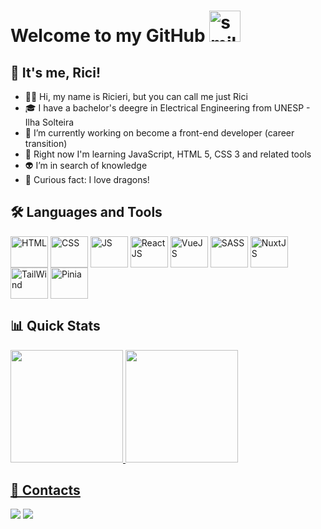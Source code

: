 # Welcome to my GitHub <img height="50px" width="50px" alt="smile-excited-happy-dance-toothless" src="https://media.tenor.com/bmvRZ3YACR8AAAAi/smile-excited.gif">

## 👋 It's me, Rici! 

- 🙋‍♂️ Hi, my name is Ricieri, but you can call me just Rici
- 🎓 I have a bachelor's deegre in Electrical Engineering from UNESP - Ilha Solteira
- 🔭 I’m currently working on become a front-end developer (career transition)
- 🌱 Right now I'm learning JavaScript, HTML 5, CSS 3 and related tools
- 👽 I’m in search of knowledge
- 🐲 Curious fact: I love dragons! 

## 🛠 Languages and Tools
<div style="display: inline_block"> 
    <img align="center" alt="HTML" height="50" width="60" src="https://cdn.jsdelivr.net/gh/devicons/devicon/icons/html5/html5-plain-wordmark.svg">
    <img align="center" alt="CSS" height="50" width="60" src="https://cdn.jsdelivr.net/gh/devicons/devicon/icons/css3/css3-plain-wordmark.svg">
    <img align="center" alt="JS" height="50" width="60" src="https://cdn.jsdelivr.net/gh/devicons/devicon/icons/javascript/javascript-plain.svg" />    
    <img align="center" alt="ReactJS" height="50" width="60" src="https://cdn.jsdelivr.net/gh/devicons/devicon/icons/react/react-original-wordmark.svg" />  
    <img align="center" alt="VueJS" height="50" width="60" src="https://cdn.jsdelivr.net/gh/devicons/devicon/icons/vuejs/vuejs-original-wordmark.svg" /> 
    <img align="center" alt="SASS" height="50" width="60" src="https://cdn.jsdelivr.net/gh/devicons/devicon/icons/sass/sass-original.svg" />
    <img align="center" alt="NuxtJS" height="50" width="60" src="https://cdn.jsdelivr.net/gh/devicons/devicon/icons/nuxtjs/nuxtjs-original.svg" />
    <img align="center" alt="TailWind" height="50" width="60" src="https://cdn.jsdelivr.net/gh/devicons/devicon/icons/tailwindcss/tailwindcss-plain.svg" />
    <img align="center" alt="Pinia" height="50" width="60" src="https://pinia.vuejs.org/logo.svg" />     
</div>



## 📊 Quick Stats
<div>
  <a href="https://github.com/ricierirossi">
  <img height="180em" src="https://github-readme-stats.vercel.app/api?username=ricierirossi&show_icons=true&theme=transparent&include_all_commits=true&count_private=true&rank_icon=github"/>
  <img height="180em" src="https://github-readme-stats.vercel.app/api/top-langs/?username=ricierirossi&layout=compact&langs_count=7&theme=transparent"/>
</div>

## 📱 Contacts
<div> 
  <a href = "mailto:rossi.ricieri@gmail.com"><img src="https://img.shields.io/badge/-Gmail-%23333?style=for-the-badge&logo=gmail&logoColor=white" target="_blank"></a>
  <a href="https://www.linkedin.com/in/matheus-ricieri-rossi-da-silva-17768a1b8/" target="_blank"><img src="https://img.shields.io/badge/-LinkedIn-%23333?style=for-the-badge&logo=linkedin&logoColor=white" target="_blank"></a>   
</div>

